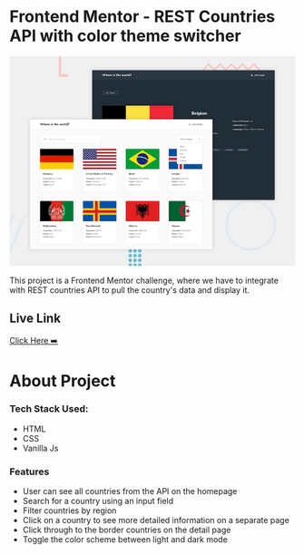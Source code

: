 # Frontend Mentor - REST Countries API with color theme switcher

![Design preview for the REST Countries API with color theme switcher coding challenge](./design/desktop-preview.jpg)

This project is a Frontend Mentor challenge, where we have to integrate with REST countries API to pull the country's data and display it.

## Live Link

[Click Here ➡️](https://vikaspundir24.github.io/Rest-Countries-Api-With-Theme-Switcher/)

# About Project

### Tech Stack Used:
* HTML
* CSS
* Vanilla Js

### Features
* User can see all countries from the API on the homepage
* Search for a country using an input field
* Filter countries by region
* Click on a country to see more detailed information on a separate page
* Click through to the border countries on the detail page
* Toggle the color scheme between light and dark mode


 
 
